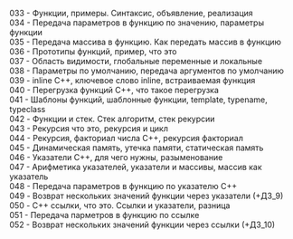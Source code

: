 033 - Функции, примеры. Синтаксис, объявление, реализация    
034 - Передача параметров в функцию по значению, параметры функции   
035 - Передача массива в функцию. Как передать массив в функцию   
036 - Прототипы функций, пример, что это   
037 - Область видимости, глобальные переменные и локальные   
038 - Параметры по умолчанию, передача аргументов по умолчанию   
039 - inline C++, ключевое слово inline, встраиваемая функция   
040 - Перегрузка функций C++, что такое перегрузка   
041 - Шаблоны функций, шаблонные функции, template, typename, typeclass   
042 - Функции и стек. Стек алгоритм, стек рекурсии   
043 - Рекурсия что это, рекурсия и цикл   
044 - Рекурсия, факториал числа C++, рекурсия факториал   
045 - Динамическая память, утечка памяти, статическая память   
046 - Указатели C++, для чего нужны, разыменование   
047 - Арифметика указателей, указатели и массивы, массив как указатель   
048 - Передача параметров в функцию по указателю C++   
049 - Возврат нескольких значений функции через указатели (+ДЗ_9)   
050 - C++ ссылки, что это. Ссылки и указатели, разница   
051 - Передача парметров в функцию по ссылке   
052 - Возврат нескольких значений функции через ссылки (+ДЗ_10)   
